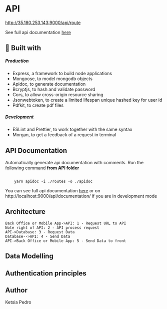 # API

http://35.180.253.143:9000/api/route

See full api documentation [here](http://35.180.253.143:9000/api/documentation/)

## :link: Built with

##### Production

- Express, a framework to build node applications
- Mongoose, to model mongodb objects
- Apidoc, to generate documentation
- Bcryptjs, to hash and validate password
- Cors, to allow cross-origin resource sharing
- Jsonwebtoken, to create a limited lifespan unique hashed key for user id
- Pdfkit, to create pdf files

##### Development

- ESLint and Prettier, to work together with the same syntax
- Morgan, to get a feedback of a request in terminal

## API Documentation

Automatically generate api documentation with comments.
Run the following command **from API folder**

<code>
	yarn apidoc -i ./routes -o ./apidoc
</code>

You can see full api documentation [here](http://35.180.253.143:9000/api/documentation/) or on http://localhost:9000/api/documentation/ if you are in development mode

## Architecture

```sequence
Back Office or Mobile App->API: 1 - Request URL to API
Note right of API: 2 - API process request
API->Database: 3 - Request Data
Database-->API: 4 - Send Data
API->Back Office or Mobile App: 5 - Send Data to front
```

## Data Modelling

## Authentication principles

## Author

Ketsia Pedro
